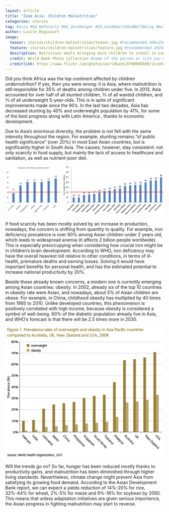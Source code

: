 ```yaml
---
layout: article
title: "Zoom Asia: Children Malnutrition" 
categories: stories
tag: #asia #GG_NoPoverty #GG_ZeroHunger #GG_GoodHealthAndWellBeing #malnutrition #undernutrition #nutrition #child #children #overweight #obesity
author: Lucile Rogissart
image:
  teaser: stories/children-malnutrition/teaser.jpg #recommended 400x250
  feature: stories/children-malnutrition/feature.jpg #recommended 1024x256
  description: Nutritious meals bringing more children to school in Laos
  credit: World Bank Photo Collection #name of the person or site you want to credit
  creditlink: https://www.flickr.com/photos/worldbank/8780908509/in/photolist-enWsbi-bKZgqR-v8fY8T-6T9kwc-enWtJ8-9YR1wn-6DZrn7-eRmymC-AdEK-msbjDn-79vJoG-39GNCS-5UiJYW-a33tTB-nQH3Ub-eow9Fm-83CQ8F-43NZev-dQfL7D-rxL1RP-ppwxYS-dx7HAR-5rZqTP-crShny-crSdv1-pjHLDB-tKphE-5XXanu-3my5St-6EQk6C-6ZCDtc-83CQ9V-iBudAT-9T9UV8-jm2r4e-AreY4-6taCP7-rnZdkn-vUJLNh-dSCmbL-55yV8C-6KA436-4WWuyN-crSuVU-crShQb-65J2QU-7RS87L-8NuGDD-2HJDZD-bW6Yt4 #url to their site or licensing
---
```


Did you think Africa was the top continent affected by children undernutrition? If yes, then you were wrong: it is Asia, where malnutrition is still responsible for 35% of deaths among children under five. In 2013, Asia accounted for over half of all stunted children, ⅔ of all wasted children, and ⅔ of all underweight 5-year-olds. This is in spite of significant improvements made since the 90’s. In the last two decades, Asia has decreased stunting by 40% and underweight population by 41%, for some of the best progress along with Latin America , thanks to economic development.

Due to Asia’s enormous diversity, the problem is not felt with the same intensity throughout the region. For example, stunting remains “of public health significance” (over 20%) in most East Asian countries, but is significantly higher in South Asia. The causes, however, stay consistent: not only scarcity in food supply, but mainly the lack of access to healthcare and sanitation, as well as nutrient-poor diet.

<img src="/images/stories/children-malnutrition/stunting-under-5.png">

If food scarcity has been mostly solved by an increase in production, nowadays, the concern is shifting from quantity to quality. For example, iron deficiency prevalence is over 90% among Asian children under 2 years old, which leads to widespread anemia (it affects 2 billion people worldwide). This is especially preoccupying when considering how crucial iron might be in children’s brain development. According to WHO, iron deficiency may have the overall heaviest toll relative to other conditions, in terms of ill-health, premature deaths and earning losses. Solving it would have important benefits for personal health, and has the estimated potential to increase national productivity by 20%. 
 
Beside these already known concerns, a modern one is currently emerging among Asian countries: obesity. In 2002, already six of the top 10 countries in obesity rate were Asian, and nowadays, about 5% of Asian children are obese. For example, in China, childhood obesity has multiplied by 40 times from  1985 to 2010. Unlike developed countries, this phenomenon is positively correlated with high income, because obesity is considered a symbol of well-being. 60% of the diabetic population already live in Asia, and WHO’s forecast is that there will be 2.5 times more in 2030.

<img src="/images/stories/children-malnutrition/obesity-and-overweight.png">

Will the trends go on? So far, hunger has been reduced mostly thanks to productivity gains, and malnutrition has been diminished through higher living standards. Nevertheless, climate change might prevent Asia from satisfying its growing food demand. According to the Asian Development Bank report, we can expect a yields reduction of 14%-20% for rice, 32%-44% for wheat, 2%-5% for maize and 9%-18% for soybean by 2050. This means that unless adaptation initiatives are given serious importance, the Asian progress in fighting malnutrition may start to reverse. 

